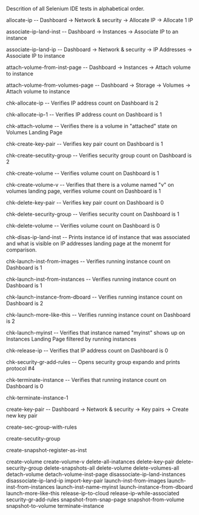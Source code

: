 Descrition of all Selenium IDE tests in alphabetical order.


allocate-ip -- Dashboard -> Network & security -> Allocate IP -> Allocate 1 IP

associate-ip-land-inst -- Dashboard -> Instances -> Associate IP to an instance

associate-ip-land-ip -- Dashboard -> Network & security -> IP Addresses -> Associate IP to instance

attach-volume-from-inst-page -- Dashboard -> Instances -> Attach volume to instance

attach-volume-from-volumes-page -- Dashboard -> Storage -> Volumes -> Attach volume to instance


chk-allocate-ip -- Verifies IP address count on Dashboard is 2

chk-allocate-ip-1 -- Verifies IP address count on Dashboard is 1

chk-attach-volume -- Verifies there is a volume in "attached" state on Volumes Landing Page

chk-create-key-pair -- Verifies key pair count on Dashboard is 1

chk-create-secutity-group -- Verifies security group count on Dashboard is 2

chk-create-volume -- Verifies volume count on Dashboard is 1

chk-create-volume-v -- Verifies that there is a volume named "v" on volumes landing page, verifies volume count on Dashboard is 1

chk-delete-key-pair -- Verifies key pair count on Dashboard is 0

chk-delete-security-group -- Verifies security count on Dashboard is 1

chk-delete-volume -- Verifies volume count on Dashboard is 0

chk-disas-ip-land-inst -- Prints instance id of instance that was associated and what is visible on IP addresses landing page at the monemt for comparison.

chk-launch-inst-from-images -- Verifies running instance count on Dashboard is 1

chk-launch-inst-from-instances -- Verifies running instance count on Dashboard is 1

chk-launch-instance-from-dboard -- Verifies running instance count on Dashboard is 2

chk-launch-more-like-this -- Verifies running instance count on Dashboard is 2

chk-launch-myinst -- Verifies that instance named "myinst" shows up on Instances Landing Page filtered by running instances

chk-release-ip -- Verifies that IP address count on Dashboard is 0

chk-security-gr-add-rules -- Opens security group expando and prints protocol #4

chk-terminate-instance -- Verifies that running instance count on Dashboard is 0

chk-terminate-instance-1

create-key-pair -- Dashboard -> Network & security -> Key pairs -> Create new key pair

create-sec-group-with-rules

create-secutity-group

create-snapshot-register-as-inst

create-volume
create-volume-v
delete-all-inatances
delete-key-pair
delete-security-group
delete-snapshots-all
delete-volume
delete-volumes-all
detach-volume
detach-volume-inst-page
disassociate-ip-land-instances
disassociate-ip-land-ip
import-key-pair
launch-inst-from-images
launch-inst-from-instances
launch-inst-name-myinst
launch-instance-from-dboard
launch-more-like-this
release-ip-to-cloud
release-ip-while-associated
security-gr-add-rules
snapshot-from-snap-page
snapshot-from-volume
snapshot-to-volume
terminate-instance



